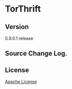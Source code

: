 TorThrift
===


Version
-

0.9.0.1 release

Source Change Log.
  - 


License
-

[Apache License]


[Apache License]: http://www.apache.org/licenses/LICENSE-2.0